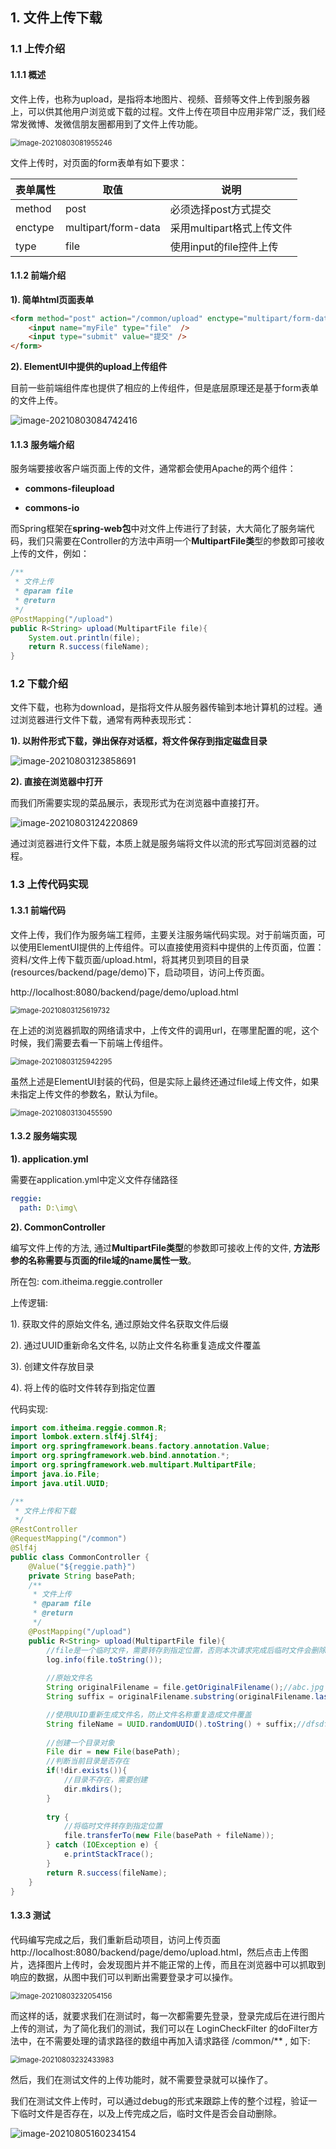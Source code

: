 ## 1. 文件上传下载

### 1.1 上传介绍

#### 1.1.1 概述

文件上传，也称为upload，是指将本地图片、视频、音频等文件上传到服务器上，可以供其他用户浏览或下载的过程。文件上传在项目中应用非常广泛，我们经常发微博、发微信朋友圈都用到了文件上传功能。

<img src="img/image-20210803081955246.png" alt="image-20210803081955246" style="zoom:80%;" /> 



文件上传时，对页面的form表单有如下要求：

| 表单属性 | 取值                | 说明                      |
| -------- | ------------------- | ------------------------- |
| method   | post                | 必须选择post方式提交      |
| enctype  | multipart/form-data | 采用multipart格式上传文件 |
| type     | file                | 使用input的file控件上传   |





#### 1.1.2 前端介绍

**1). 简单html页面表单**

```html
<form method="post" action="/common/upload" enctype="multipart/form-data">
    <input name="myFile" type="file"  />
    <input type="submit" value="提交" /> 
</form>
```



**2). ElementUI中提供的upload上传组件**

目前一些前端组件库也提供了相应的上传组件，但是底层原理还是基于form表单的文件上传。

![image-20210803084742416](img/image-20210803084742416.png) 



#### 1.1.3 服务端介绍

服务端要接收客户端页面上传的文件，通常都会使用Apache的两个组件：

- **commons-fileupload**

- **commons-io**



而Spring框架在**spring-web包**中对文件上传进行了封装，大大简化了服务端代码，我们只需要在Controller的方法中声明一个**MultipartFile类**型的参数即可接收上传的文件，例如：

```java
/**
 * 文件上传
 * @param file
 * @return
 */
@PostMapping("/upload")
public R<String> upload(MultipartFile file){
    System.out.println(file);
    return R.success(fileName);
}
```



### 1.2 下载介绍

文件下载，也称为download，是指将文件从服务器传输到本地计算机的过程。通过浏览器进行文件下载，通常有两种表现形式：

**1). 以附件形式下载，弹出保存对话框，将文件保存到指定磁盘目录**

![image-20210803123858691](img/image-20210803123858691.png) 



**2). 直接在浏览器中打开**

而我们所需要实现的菜品展示，表现形式为在浏览器中直接打开。

![image-20210803124220869](img/image-20210803124220869.png)  

通过浏览器进行文件下载，本质上就是服务端将文件以流的形式写回浏览器的过程。



### 1.3 上传代码实现

#### 1.3.1 前端代码

文件上传，我们作为服务端工程师，主要关注服务端代码实现。对于前端页面，可以使用ElementUI提供的上传组件。可以直接使用资料中提供的上传页面，位置：资料/文件上传下载页面/upload.html，将其拷贝到项目的目录(resources/backend/page/demo\)下，启动项目，访问上传页面。

http://localhost:8080/backend/page/demo/upload.html

<img src="img/image-20210803125619732.png" alt="image-20210803125619732" style="zoom:80%;" /> 



在上述的浏览器抓取的网络请求中，上传文件的调用url，在哪里配置的呢，这个时候，我们需要去看一下前端上传组件。

<img src="img/image-20210803125942295.png" alt="image-20210803125942295" style="zoom:80%;" /> 

虽然上述是ElementUI封装的代码，但是实际上最终还通过file域上传文件，如果未指定上传文件的参数名，默认为file。

<img src="img/image-20210803130455590.png" alt="image-20210803130455590" style="zoom:80%;" /> 





#### 1.3.2 服务端实现

**1). application.yml**

需要在application.yml中定义文件存储路径

```yml
reggie:
  path: D:\img\
```



**2). CommonController**

编写文件上传的方法, 通过**MultipartFile类型**的参数即可接收上传的文件, **方法形参的名称需要与页面的file域的name属性一致**。

所在包: com.itheima.reggie.controller

上传逻辑: 

1). 获取文件的原始文件名, 通过原始文件名获取文件后缀

2). 通过UUID重新命名文件名, 以防止文件名称重复造成文件覆盖

3). 创建文件存放目录

4). 将上传的临时文件转存到指定位置

代码实现:

```java
import com.itheima.reggie.common.R;
import lombok.extern.slf4j.Slf4j;
import org.springframework.beans.factory.annotation.Value;
import org.springframework.web.bind.annotation.*;
import org.springframework.web.multipart.MultipartFile;
import java.io.File;
import java.util.UUID;

/**
 * 文件上传和下载
 */
@RestController
@RequestMapping("/common")
@Slf4j
public class CommonController {
    @Value("${reggie.path}")
    private String basePath;
    /**
     * 文件上传
     * @param file
     * @return
     */
    @PostMapping("/upload")
    public R<String> upload(MultipartFile file){
        //file是一个临时文件，需要转存到指定位置，否则本次请求完成后临时文件会删除
        log.info(file.toString());
		
        //原始文件名
        String originalFilename = file.getOriginalFilename();//abc.jpg
        String suffix = originalFilename.substring(originalFilename.lastIndexOf("."));

        //使用UUID重新生成文件名，防止文件名称重复造成文件覆盖
        String fileName = UUID.randomUUID().toString() + suffix;//dfsdfdfd.jpg
		
        //创建一个目录对象
        File dir = new File(basePath);
        //判断当前目录是否存在
        if(!dir.exists()){
            //目录不存在，需要创建
            dir.mkdirs();
        }
		
        try {
            //将临时文件转存到指定位置
            file.transferTo(new File(basePath + fileName));
        } catch (IOException e) {
            e.printStackTrace();
        }
        return R.success(fileName);
    }
}    
```



#### 1.3.3 测试

代码编写完成之后，我们重新启动项目，访问上传页面 http://localhost:8080/backend/page/demo/upload.html，然后点击上传图片，选择图片上传时，会发现图片并不能正常的上传，而且在浏览器中可以抓取到响应的数据，从图中我们可以判断出需要登录才可以操作。

<img src="img/image-20210803232054156.png" alt="image-20210803232054156" style="zoom:80%;" /> 

而这样的话，就要求我们在测试时，每一次都需要先登录，登录完成后在进行图片上传的测试，为了简化我们的测试，我们可以在 LoginCheckFilter 的doFilter方法中，在不需要处理的请求路径的数组中再加入请求路径 /common/** , 如下: 

<img src="img/image-20210803232433983.png" alt="image-20210803232433983" style="zoom:80%;" /> 

然后，我们在测试文件的上传功能时，就不需要登录就可以操作了。 



我们在测试文件上传时，可以通过debug的形式来跟踪上传的整个过程，验证一下临时文件是否存在，以及上传完成之后，临时文件是否会自动删除。

![image-20210805160234154](img/image-20210805160234154.png) 

